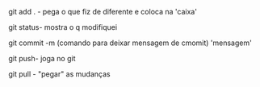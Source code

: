 git add . - pega o que fiz de diferente e coloca na 'caixa'

git status- mostra o q modifiquei

git commit -m (comando para deixar mensagem de cmomit)  'mensagem'

git push- joga no git

git pull - "pegar" as mudanças
